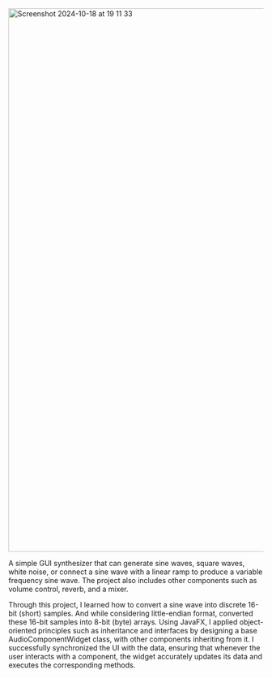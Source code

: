 <img width="1072" alt="Screenshot 2024-10-18 at 19 11 33" src="https://github.com/user-attachments/assets/13324751-cbf6-4b93-ac86-2205aa51dd2b">

A simple GUI synthesizer that can generate sine waves, square waves, white noise, or connect a sine wave with a linear ramp to produce a variable frequency sine wave. The project also includes other components such as volume control, reverb, and a mixer.

Through this project, I learned how to convert a sine wave into discrete 16-bit (short) samples. And while considering little-endian format, converted these 16-bit samples into 8-bit (byte) arrays. Using JavaFX, I applied object-oriented principles such as inheritance and interfaces by designing a base AudioComponentWidget class, with other components inheriting from it. I successfully synchronized the UI with the data, ensuring that whenever the user interacts with a component, the widget accurately updates its data and executes the corresponding methods.
